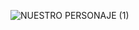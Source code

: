 

![NUESTRO PERSONAJE (1)](https://github.com/user-attachments/assets/dcd120b9-c980-43ab-ae14-77656ae4bcef)


